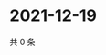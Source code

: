 # 2021-12-19

共 0 条

<!-- BEGIN WEIBO -->
<!-- 最后更新时间 Sun Dec 19 2021 17:09:09 GMT+0800 (China Standard Time) -->

<!-- END WEIBO -->
